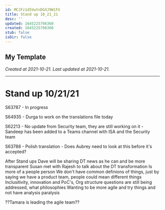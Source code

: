 ```yaml
---
id: MCJFz1d5VwtnDGXJ9W1FU
title: Stand up 10_21_21
desc: ''
updated: 1645225706360
created: 1645225706360
stub: false
isDir: false
---
```

My Template
---

_Created at 2021-10-21._
_Last updated at 2021-10-21._




---

# Stand up 10/21/21


S63787
\- In progress

S64935
\- Durga to work on the translations file today

S62213
\- No update from Security team, they are still working on it
\- Sandeep has been added to a Teams channel with ISA and the Security team

S63788
\- Polish translation
\- Does Aubrey need to look at this before it's accepted?

After Stand ups
Dave will be sharing DT news as he can and be more transparent
Susan met with Rajesh to talk about the DT transformation
Is more of a people person
We don't have common definions of things,
just by saying we have a product team, people could mean different things
Inclusitivity, innovation and PoC's,
Org structure questions are still being addressed, what philosophies
Wanting to be more agile and try things and not have analysis paralysis

??Tamara is leading the agile team??

